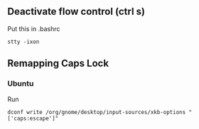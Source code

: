 ## Deactivate flow control (ctrl s)
Put this in .bashrc

    stty -ixon


## Remapping Caps Lock
### Ubuntu
Run

    dconf write /org/gnome/desktop/input-sources/xkb-options "['caps:escape']"

